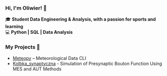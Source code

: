 ### Hi, I'm Oliwier! 👋

🎓 **Student Data Engineering & Analysis, with a passion for sports and learning**  
💻 **Python | SQL | Data Analysis**  

### My Projects 🚀
- [Meteopy](https://github.com/OliwierStecyk/Meteopy) – Meteorological Data CLI  
- [Kolbka_synaptyczna](https://github.com/OliwierStecyk/Kolbka_synaptyczna-.git) - Simulation of Presynaptic Bouton Function Using MES and AUT Methods

